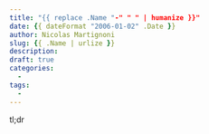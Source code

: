 ```yaml
---
title: "{{ replace .Name "-" " " | humanize }}"
date: {{ dateFormat "2006-01-02" .Date }}
author: Nicolas Martignoni
slug: {{ .Name | urlize }}
description:
draft: true
categories:
  -
tags:
  -
---
```

tl;dr

<!--more-->
